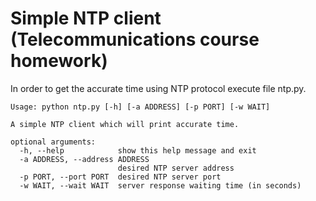 # Simple NTP client (Telecommunications course homework)
In order to get the accurate time using NTP protocol execute file ntp.py.

```
Usage: python ntp.py [-h] [-a ADDRESS] [-p PORT] [-w WAIT]

A simple NTP client which will print accurate time.

optional arguments:
  -h, --help            show this help message and exit
  -a ADDRESS, --address ADDRESS
                        desired NTP server address
  -p PORT, --port PORT  desired NTP server port
  -w WAIT, --wait WAIT  server response waiting time (in seconds)
  ```
